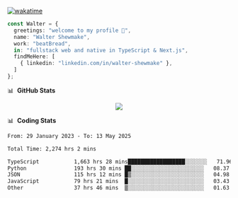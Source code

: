 [![wakatime](https://wakatime.com/badge/user/633611a5-2410-4a66-96ad-ce6a6df384d0.svg)](https://wakatime.com/@633611a5-2410-4a66-96ad-ce6a6df384d0)

```ts
const Walter = {
  greetings: "welcome to my profile 👋",
  name: "Walter Shewmake",
  work: "beatBread",
  in: "fullstack web and native in TypeScript & Next.js",
  findMeHere: [
    { linkedin: "linkedin.com/in/walter-shewmake" },
  ]
};
```

📊 &nbsp;**GitHub Stats**

<p align="center">
<img src="https://streak-stats.demolab.com?user=waltershewmake&theme=monokai&short_numbers=true)](https://git.io/streak-stats" />
</p>

📊 &nbsp;**Coding Stats**

<!--![Wwakatime stats](https://github-readme-stats.vercel.app/api/wakatime?username=waltershewmake&hide_title=true&hide_border=true&langs_count=5&bg_color=00000000&text_color=777)-->


<!--START_SECTION:waka-->

```txt
From: 29 January 2023 - To: 13 May 2025

Total Time: 2,274 hrs 2 mins

TypeScript           1,663 hrs 28 mins██████████████████░░░░░░░   71.96 %
Python               193 hrs 30 mins ██░░░░░░░░░░░░░░░░░░░░░░░   08.37 %
JSON                 115 hrs 12 mins █▒░░░░░░░░░░░░░░░░░░░░░░░   04.98 %
JavaScript           79 hrs 21 mins  █░░░░░░░░░░░░░░░░░░░░░░░░   03.43 %
Other                37 hrs 46 mins  ▒░░░░░░░░░░░░░░░░░░░░░░░░   01.63 %
```

<!--END_SECTION:waka-->
